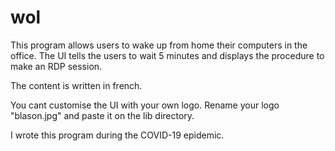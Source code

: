 # wol

This program allows users to wake up from home their computers in the office. The UI tells the users to wait 5 minutes and displays the procedure to make an RDP session.

The content is written in french.

You cant customise the UI with your own logo. Rename your logo "blason.jpg" and paste it on the lib directory.

I wrote this program during the COVID-19 epidemic.
